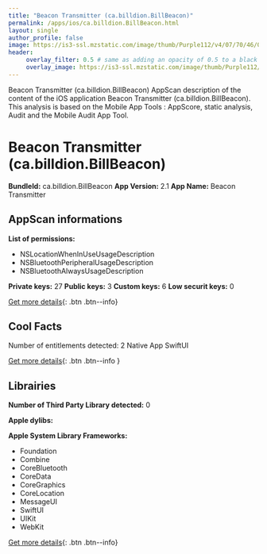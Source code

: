 ```yaml
---
title: "Beacon Transmitter (ca.billdion.BillBeacon)"
permalink: /apps/ios/ca.billdion.BillBeacon.html
layout: single
author_profile: false
image: https://is3-ssl.mzstatic.com/image/thumb/Purple112/v4/07/70/46/0770461b-4a2f-9b41-1418-d99f2563e647/AppIcon-0-1x_U007emarketing-0-10-0-85-220.png/512x512bb.jpg
header: 
     overlay_filter: 0.5 # same as adding an opacity of 0.5 to a black background
     overlay_image: https://is3-ssl.mzstatic.com/image/thumb/Purple112/v4/07/70/46/0770461b-4a2f-9b41-1418-d99f2563e647/AppIcon-0-1x_U007emarketing-0-10-0-85-220.png/512x512bb.jpg
---
```

Beacon Transmitter (ca.billdion.BillBeacon) AppScan description of the content of the iOS application Beacon Transmitter (ca.billdion.BillBeacon). This analysis is based on the Mobile App Tools : AppScore, static analysis, Audit and the Mobile Audit App Tool.

# Beacon Transmitter (ca.billdion.BillBeacon)

**BundleId:** ca.billdion.BillBeacon
**App Version:** 2.1
**App Name:** Beacon Transmitter


## AppScan informations 

**List of permissions:** 
- NSLocationWhenInUseUsageDescription
- NSBluetoothPeripheralUsageDescription
- NSBluetoothAlwaysUsageDescription
  
  
**Private keys:** 27
**Public keys:** 3
**Custom keys:** 6
**Low securit keys:** 0
  
[Get more details](/pricing.html){: .btn .btn--info}

## Cool Facts

Number of entitlements detected: 2
Native App
SwiftUI
  
[Get more details](/pricing.html){: .btn .btn--info }

## Librairies 
**Number of Third Party Library detected:** 0


**Apple dylibs:**


**Apple System Library Frameworks:**
- Foundation
- Combine
- CoreBluetooth
- CoreData
- CoreGraphics
- CoreLocation
- MessageUI
- SwiftUI
- UIKit
- WebKit


  
[Get more details](/pricing.html){: .btn .btn--info}

